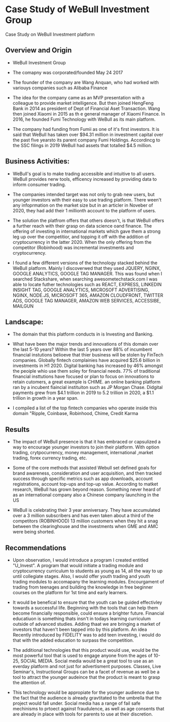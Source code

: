 # Case Study of WeBull Investment Group

Case Study on WeBull Investment platform

## Overview and Origin

* WeBull Investment Group

* The comapny was corporated/founded May 24 2017

* The founder of the company are Wang Anquan, who had worked with variouys companies such as Alibaba Finance

* The idea for the company came as an MVP presentation with a colleague to provide market intelligence. But then joined HengFeng Bank in 2014 as president of Dept of Financial Aset Transaction. Wang then joined Xiaomi in 2015 as th e general manager of Xiaomi Finance. In 2016, he founded Fumi Technology with WeBull as its main platform.

* The company had funding from Fumii as one of it's first investors. It is said that WeBull has taken over $94.31 million in investment capital over the past five yearsto its parent company Fumi Holdings. Accordincg to the SSC filings in 2019 WeBull had assets that totalled $4.5 million. 


## Business Activities:

* WeBull's goal is to make trading accessible and intuitive to all users. WeBull provides nerw tools, efficency increased by providing data to inform consumer trading. 

* The companies intended target was not only to grab new users, but younger investors with their easy to use trading platform.   There ween't any infoprmation on the market size but in an articler in Noveber of 2020, they had add their 1 millionth account to the platform of users. 

* The solution the platfrom offers that others doesn't, is that WeBull offers a further reach with their grasp on data science oand finance. The offering of investing in international markets which gave them a strong leg up over the competitior, and topping it off with the addition of cryptocurrency in the latter 2020. When the only offering from the competitor (Robinhood) was incremental investments and cryptocurrency.

* I found a few different versions of the technology stacked behind the WeBull platform. Mainly I discoverwed that they used JQUERY, NGINX, GOOGLE ANALYTICS, GOOGLE TAG MANAGER. This was found when I searched Stackshare, when searching awesometechstack.com I was able to locate futher technologies such as REACT, EXPRESS, LINKEDIN INSIGHT TAG, GOOGLE ANALYTICS, MICROSOFT ADVERTISING, NGINX, NODE.JS, MICROSOFT 365, AMAZON CLOUDFRONT, TWITTER ADS, GOOGLE TAG MANAGER, AMAZON WEB SERVICES, ACCESSIBE, MAILGUN


## Landscape:

* The domain that this platform conducts in is Investing and Banking. 

* What have been the major trends and innovations of this domain over the last 5-10 years? Within the last 5 years over 88% of incumbent financial instutions belioeve that thier business will be stolen by FinTech companies. Globally fintech complainies have acquired $25.6 billion in investments in H1 2020. Digital banking has increased by 46% amongst the peoiple whio use them soley for financial needs. 77% of traditional financial insttutions have focused or plan to focus on innovations to retain cutomers, a great example is CHIME. an online banking platform ran by a incubent fiaincial instituiton such as JP Morgan Chase. Didgital payments grew from $4.1 trillion in 2019 to 5.2 trillion in 2020, a $1.1 trillion in growth in a year span. 

* I compiled a list of the top fintech companies who operate inside this domain "Ripple, Coinbase, Robinhood, Chime,  Credit Karma


## Results

* The impact of WeBull presence is that it has embraced or capsulized a way to encourage younger investors to join their platform. With option trading, crytpocurrency, money management, international ,market trading, forex currency trading, etc. 

* Some of the core methods that assisted Webull set defined goals for brand awareness, consideration and user acquisition, and then tracked success through specific metrics such as app downloads, account registrations, account top-ups and top-up value. According to matket research, WeBull has grown beyond reason. Something never heard of as an international company also a Chinese company launching in the US

* WeBull is celebrating their 3 year anniversary. They have accumulated over a 3 million subscribers and has even taken about a third of the competitors (ROBINHOOD) 13 million customers when they hit a snag between the clearinghouse and the investments when GME and AMC were being shorted.


## Recommendations

* Upon observation, I would introduce a program I created entitled "U_Invest". A program that would initiate a trading module and cryptocurrency curriculum to students as young as 14, all the way to up until collegiate stages. Also, I would offer youth trading and youth trading modules to accomapany the learning modules. Encourgament of trading from teenages and building the knowledge in free beginner courses on the platform for 1st time and early learners.

* It would be benefical to ensure that the youth can be guided effectivley towards a successful life. Beginning with the tools that can help them become financially responsible, could ensure a brighter future. Financial educatiuon is something thats insn't in todays learning curriculum outside of advanced studies. Adding thaat we are bringing a market of investors that haven't been tapped into by this platform. An idea Recently introduced by FIDELITY was to add teen investing, i would do that with the added education to surpass the competition.

* The additional technologies that this product would use, would be the most powerful tool that is used to engage anyone from the ages of 10-25, SOCIAL MEDIA. Social media would be a great tool to use as an everday platform and not just for advertisment purposes. Classes, Live Seminar's, Instructional Groups can be a facet of revenue as well be a tool to attract the younger audeince that the product is meant to grasp the attention of. 

* This technology would be appropiate for the younger audience due to the fact that the audience is already gravtitated to the umbrella that the project would fall under. Social media has a range of fail safe mechinisms to prtoect against fraudulence, as well as age consents that are already in place with tools for parents to use at their discretion.

